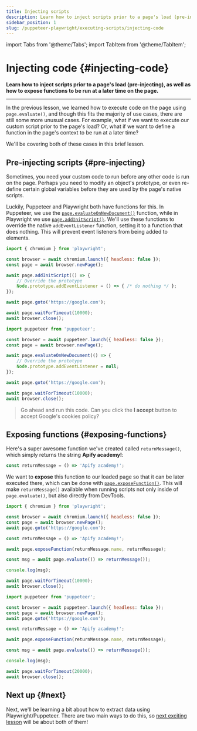 ```yaml
---
title: Injecting scripts
description: Learn how to inject scripts prior to a page's load (pre-injecting), as well as how to expose functions to be run at a later time on the page.
sidebar_position: 1
slug: /puppeteer-playwright/executing-scripts/injecting-code
---
```


import Tabs from '@theme/Tabs';
import TabItem from '@theme/TabItem';

# Injecting code {#injecting-code}

**Learn how to inject scripts prior to a page's load (pre-injecting), as well as how to expose functions to be run at a later time on the page.**

---

In the previous lesson, we learned how to execute code on the page using `page.evaluate()`, and though this fits the majority of use cases, there are still some more unusual cases. For example, what if we want to execute our custom script prior to the page's load? Or, what if we want to define a function in the page's context to be run at a later time?

We'll be covering both of these cases in this brief lesson.

## Pre-injecting scripts {#pre-injecting}

Sometimes, you need your custom code to run before any other code is run on the page. Perhaps you need to modify an object's prototype, or even re-define certain global variables before they are used by the page's native scripts.

Luckily, Puppeteer and Playwright both have functions for this. In Puppeteer, we use  the [`page.evaluateOnNewDocument()`](https://puppeteer.github.io/puppeteer/docs/puppeteer.page.evaluateonnewdocument/) function, while in Playwright we use [`page.addInitScript()`](https://playwright.dev/docs/api/class-page#page-add-init-script). We'll use these functions to override the native `addEventListener` function, setting it to a function that does nothing. This will prevent event listeners from being added to elements.

<Tabs groupId="main">
<TabItem value="Playwright" label="Playwright">

```javascript
import { chromium } from 'playwright';

const browser = await chromium.launch({ headless: false });
const page = await browser.newPage();

await page.addInitScript(() => {
    // Override the prototype
    Node.prototype.addEventListener = () => { /* do nothing */ };
});

await page.goto('https://google.com');

await page.waitForTimeout(10000);
await browser.close();

```
</TabItem>
<TabItem value="Puppeteer" label="Puppeteer">

```javascript
import puppeteer from 'puppeteer';

const browser = await puppeteer.launch({ headless: false });
const page = await browser.newPage();

await page.evaluateOnNewDocument(() => {
    // Override the prototype
    Node.prototype.addEventListener = null;
});

await page.goto('https://google.com');

await page.waitForTimeout(10000);
await browser.close();

```
</TabItem>
</Tabs>

> Go ahead and run this code. Can you click the **I accept** button to accept Google's cookies policy?

## Exposing functions {#exposing-functions}

Here's a super awesome function we've created called `returnMessage()`, which simply returns the string **Apify academy!**:

```js
const returnMessage = () => 'Apify academy!';
```

We want to **expose** this function to our loaded page so that it can be later executed there, which can be done with [`page.exposeFunction()`](https://playwright.dev/docs/api/class-page#page-expose-function). This will make `returnMessage()` available when running scripts not only inside of `page.evaluate()`, but also directly from DevTools.

<Tabs groupId="main">
<TabItem value="Playwright" label="Playwright">

```javascript
import { chromium } from 'playwright';

const browser = await chromium.launch({ headless: false });
const page = await browser.newPage();
await page.goto('https://google.com');

const returnMessage = () => 'Apify academy!';

await page.exposeFunction(returnMessage.name, returnMessage);

const msg = await page.evaluate(() => returnMessage());

console.log(msg);

await page.waitForTimeout(10000);
await browser.close();

```
</TabItem>
<TabItem value="Puppeteer" label="Puppeteer">

```javascript
import puppeteer from 'puppeteer';

const browser = await puppeteer.launch({ headless: false });
const page = await browser.newPage();
await page.goto('https://google.com');

const returnMessage = () => 'Apify academy!';

await page.exposeFunction(returnMessage.name, returnMessage);

const msg = await page.evaluate(() => returnMessage());

console.log(msg);

await page.waitForTimeout(20000);
await browser.close();

```
</TabItem>
</Tabs>

## Next up {#next}

Next, we'll be learning a bit about how to extract data using Playwright/Puppeteer. There are two main ways to do this, so [next exciting lesson](./extracting_data.md) will be about both of them!
